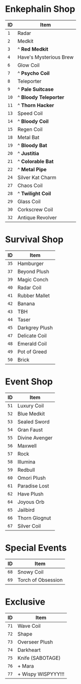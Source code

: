 ﻿# Enkephalin Shop
| ID | Item |
| - | - |
| `1` | Radar
| `2` | Medkit
| `3` | ^ **Red Medkit**
| `4` | Have's Mysterious Brew
| `6` | Glow Coil
| `7` | ^ **Psycho Coil**
| `8` | Teleporter
| `9` |  ^ **Pale Suitcase**
| `10` | ^ **Bloody Teleporter**
| `11` | ^ **Thorn Hacker**
| `13` | Speed Coil
| `14` | ^ **Bloody Coil**
| `15` | Regen Coil
| `18` | Metal Bat
| `19` | ^ **Bloody Bat**
| `20` | ^ **Justitia**
| `21` | ^ **Colorable Bat**
| `22` | ^ **Metal Pipe**
| `24` | Silver Kat Charm
| `27` | Chaos Coil
| `28` | ^ **Twilight Coil**
| `29` | Glass Coil
| `30` | Corkscrew Coil
| `32` | Antique Revolver


# Survival Shop
| ID | Item |
| - | - |
| `35` | Hamburger
| `37` | Beyond Plush
| `39` | Magic Conch
| `40` | Radar Coil
| `41` | Rubber Mallet
| `42` | Banana
| `43` | TBH
| `44` | Taser
| `45` | Darkgrey Plush
| `47` | Delicate Coil
| `48` | Emerald Coil
| `49` | Pot of Greed
| `50` | Brick


# Event Shop
| ID | Item |
| - | - |
| `51` | Luxury Coil
| `52` | Blue Medkit
| `53` | Sealed Sword
| `54` | Gran Faust
| `55` | Divine Avenger
| `56` | Maxwell
| `57` | Rock
| `58` | Illumina
| `59` | Redbull
| `60` | Omori Plush
| `61` | Paradise Lost
| `62` | Have Plush
| `64` | Joyous Orb
| `65` | Jailbird
| `66` | Thorn Glognut
| `67` | Silver Coil

# Special Events
| ID | Item |
| - | - |
| `68` | Snowy Coil
| `69` | Torch of Obsession

# Exclusive
| ID | Item |
| - | - |
| `71` | Wave Coil
| `72` | Shape
| `73` | Overseer Plush
| `74` | Darkheart
| `75` | Knife (SABOTAGE)
| `76` | + Mara
| `77` | + Wispy WISPYYY!!!